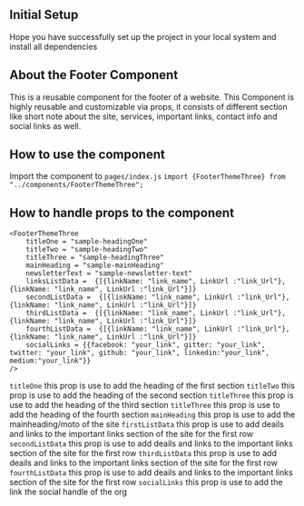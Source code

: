 ## Initial Setup

Hope you have successfully set up the project in your local system and install all dependencies

## About the Footer Component

This is a reusable component for the footer of a website. This Component is highly reusable and customizable via props, it consists of different section like short note about the site, services, important links, contact info and social links as well.

## How to use the component

Import the component to `pages/index.js`
`import {FooterThemeThree} from "../components/FooterThemeThree";`

## How to handle props to the component

```
<FooterThemeThree
    titleOne = "sample-headingOne"
    titleTwo = "sample-headingTwo"
    titleThree = "sample-headingThree"
    mainHeading = "sample-mainHeading"
    newsletterText = "sample-newsletter-text"
    linksListData =  {[{linkName: "link_name", LinkUrl :"link_Url"},{linkName: "link_name", LinkUrl :"link_Url"}]}
    secondListData =  {[{linkName: "link_name", LinkUrl :"link_Url"},{linkName: "link_name", LinkUrl :"link_Url"}]}
    thirdListData =  {[{linkName: "link_name", LinkUrl :"link_Url"},{linkName: "link_name", LinkUrl :"link_Url"}]}
    fourthListData =  {[{linkName: "link_name", LinkUrl :"link_Url"},{linkName: "link_name", LinkUrl :"link_Url"}]}
    socialLinks = {{facebook: "your_link", gitter: "your_link", twitter: "your_link", github: "your_link", linkedin:"your_link", medium:"your_link"}}
/>
```

`titleOne` this prop is use to add the heading of the first section
`titleTwo` this prop is use to add the heading of the second section
`titleThree` this prop is use to add the heading of the third section
`titleThree` this prop is use to add the heading of the fourth section
`mainHeading` this prop is use to add the mainheading/moto of the site
`firstListData` this prop is use to add deails and links to the important links section of the site for the first row
`secondListData` this prop is use to add deails and links to the important links section of the site for the first row
`thirdListData` this prop is use to add deails and links to the important links section of the site for the first row
`fourthListData` this prop is use to add deails and links to the important links section of the site for the first row
`socialLinks` this prop is use to add the link the social handle of the org
